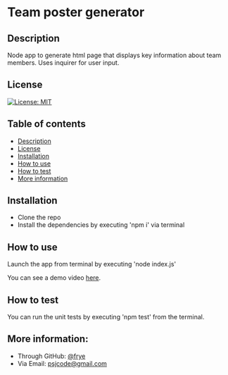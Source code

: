 # Team poster generator

## Description
Node app to generate html page that displays key information about team members. Uses inquirer for user input.

## License
[![License: MIT](https://img.shields.io/badge/License-MIT-yellow.svg)](https://opensource.org/licenses/MIT)

## Table of contents
- [Description](#description)
- [License](#license)
- [Installation](#installation)
- [How to use](#how-to-use)
- [How to test](#how-to-test)
- [More information](#more-information)

## Installation
- Clone the repo
- Install the dependencies by executing 'npm i' via terminal

## How to use
Launch the app from terminal by executing 'node index.js'

You can see a demo video [here](https://youtu.be/Rn7cEUadpLE).


## How to test
You can run the unit tests by executing 'npm test' from the terminal.

## More information:
- Through GitHub: [@frye](https://github.com/frye)
- Via Email: psjcode@gmail.com
